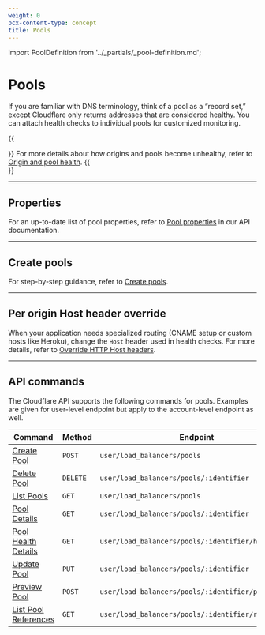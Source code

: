 ```yaml
---
weight: 0
pcx-content-type: concept
title: Pools
---
```


import PoolDefinition from '../_partials/_pool-definition.md';

# Pools

<PoolDefinition />

If you are familiar with DNS terminology, think of a pool as a “record set,” except Cloudflare only returns addresses that are considered healthy. You can attach health checks to individual pools for customized monitoring.

{{<Aside>}}
For more details about how origins and pools become unhealthy, refer to [Origin and pool health](/load-balancing/understand-basics/health-details/).
{{</Aside>}}

---

## Properties

For an up-to-date list of pool properties, refer to [Pool properties](https://api.cloudflare.com/#load-balancer-pools-properties) in our API documentation.

---

## Create pools

For step-by-step guidance, refer to [Create pools](/load-balancing/how-to/create-pool/).

---

## Per origin Host header override

When your application needs specialized routing (CNAME setup or custom hosts like Heroku), change the `Host` header used in health checks. For more details, refer to [Override HTTP Host headers](/load-balancing/additional-options/override-http-host-headers/).

---

## API commands

The Cloudflare API supports the following commands for pools. Examples are given for user-level endpoint but apply to the account-level endpoint as well.

<TableWrap>

<table>
  <thead>
    <tr>
      <th>
        <strong>Command</strong>
      </th>
      <th>
        <strong>Method</strong>
      </th>
      <th>
        <strong>Endpoint</strong>
      </th>
    </tr>
  </thead>
  <tbody>
    <tr>
      <td>
        <a href="https://api.cloudflare.com/#load-balancer-pools-create-pool">Create Pool</a>
      </td>
      <td>
        <code class="InlineCode">POST</code>
      </td>
      <td>
        <code class="InlineCode">user/load_balancers/pools</code>
      </td>
    </tr>
    <tr>
      <td>
        <a href="https://api.cloudflare.com/#load-balancer-pools-delete-pool">Delete Pool</a>
      </td>
      <td>
        <code class="InlineCode">DELETE</code>
      </td>
      <td>
        <code class="InlineCode">user/load_balancers/pools/:identifier</code>
      </td>
    </tr>
    <tr>
      <td>
        <a href="https://api.cloudflare.com/#load-balancer-pools-list-pools">List Pools</a>
      </td>
      <td>
        <code class="InlineCode">GET</code>
      </td>
      <td>
        <code class="InlineCode">user/load_balancers/pools</code>
      </td>
    </tr>
    <tr>
      <td>
        <a href="https://api.cloudflare.com/#load-balancer-pools-pool-details">Pool Details</a>
      </td>
      <td>
        <code class="InlineCode">GET</code>
      </td>
      <td>
        <code class="InlineCode">user/load_balancers/pools/:identifier</code>
      </td>
    </tr>
    <tr>
      <td>
        <a href="https://api.cloudflare.com/#load-balancer-pools-pool-health-details">
          Pool Health Details
        </a>
      </td>
      <td>
        <code class="InlineCode">GET</code>
      </td>
      <td>
        <code class="InlineCode">user/load_balancers/pools/:identifier/health</code>
      </td>
    </tr>
    <tr>
      <td>
        <a href="https://api.cloudflare.com/#load-balancer-pools-update-pool">Update Pool</a>
      </td>
      <td>
        <code class="InlineCode">PUT</code>
      </td>
      <td>
        <code class="InlineCode">user/load_balancers/pools/:identifier</code>
      </td>
    </tr>
    <tr>
      <td>
        <a href="https://api.cloudflare.com/#load-balancer-pools-preview-pool">Preview Pool</a>
      </td>
      <td>
        <code class="InlineCode">POST</code>
      </td>
      <td>
        <code class="InlineCode">user/load_balancers/pools/:identifier/preview</code>
      </td>
    </tr>
    <tr>
      <td>
        <a href="https://api.cloudflare.com/#load-balancer-pools-list-pool-references">
          List Pool References
        </a>
      </td>
      <td>
        <code class="InlineCode">GET</code>
      </td>
      <td>
        <code class="InlineCode">user/load_balancers/pools/:identifier/references</code>
      </td>
    </tr>
  </tbody>
</table>

</TableWrap>
